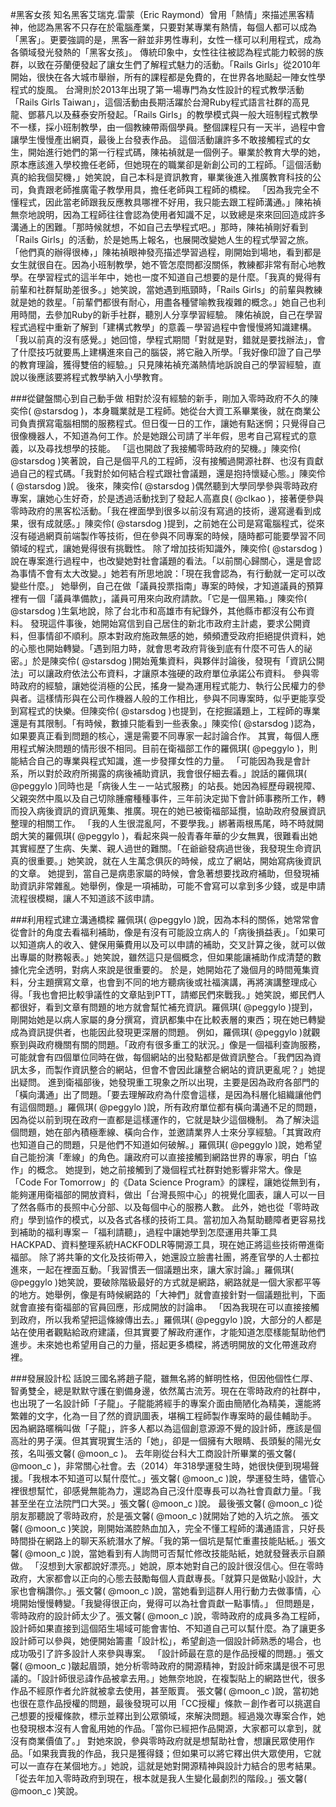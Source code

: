 #黑客女孩
   知名黑客艾瑞克.雷蒙（Eric Raymond）曾用「熱情」來描述黑客精神，他認為黑客不只存在於電腦產業，只要對某專業有熱情，每個人都可以成為「黑客」。更要強調的是，黑客一辭並非男性專利，女性一樣可以利用程式，成為各領域發光發熱的「黑客女孩」。
 傳統印象中，女性往往被認為程式能力較弱的族群，以致在芬蘭便發起了讓女生們了解程式魅力的活動。「Rails Girls」從2010年開始，很快在各大城市舉辦，所有的課程都是免費的，在世界各地颳起一陣女性學程式的旋風。
 台灣則於2013年出現了第一場專門為女性設計的程式教學活動「Rails Girls Taiwan」，這個活動由長期活躍於台灣Ruby程式語言社群的高見龍、鄧慕凡以及蘇泰安所發起。「Rails Girls」的教學模式與一般大班制程式教學不一樣，採小班制教學，由一個教練帶兩個學員。整個課程只有一天半，過程中會讓學生慢慢產出網頁，最後上台發表作品。
 這個活動讓許多不敢接觸程式的女生，開始進行她們的第一行程式碼，陳祐禎就是一個例子。畢業於教育大學的她，原本應該進入學校擔任老師，但她現在的職業卻是新創公司的工程師。「這個活動真的給我個契機，」她笑說，自己本科是資訊教育，畢業後進入推廣教育科技的公司，負責跟老師推廣電子教學用具，擔任老師與工程師的橋樑。
 「因為我完全不懂程式，因此當老師跟我反應教具哪裡不好用，我只能去跟工程師溝通。」陳祐禎無奈地說明，因為工程師往往會認為使用者知識不足，以致總是來來回回造成許多溝通上的困難。「那時候就想，不如自己去學程式吧。」那時，陳祐禎剛好看到「Rails Girls」的活動，於是她馬上報名，也展開改變她人生的程式學習之旅。
 「他們真的辦得很棒，」陳祐禎眼神發亮描述學習過程，剛開始到場地，看到都是女生就很自在。因為小班制教學，她不管怎麼問都沒關係，教練都非常有耐心地教學。在學習程式的這半年中，她也一度不知道自己想要的是什麼。「我真的覺得有前輩和社群幫助差很多。」她笑說，當她遇到瓶頸時，「Rails Girls」的前輩與教練就是她的救星。「前輩們都很有耐心，用盡各種譬喻教我複雜的概念。」她自己也利用時間，去參加Ruby的新手社群，聽別人分享學習經驗。
 陳佑禎說，自己在學習程式過程中重新了解到「建構式教學」的意義－學習過程中會慢慢將知識建構。「我以前真的沒有感覺。」她回憶，學程式期間「對就是對，錯就是要找辦法」，會了什麼技巧就要馬上建構進來自己的腦袋，將它融入所學。「我好像印證了自己學的教育理論，獲得雙倍的經驗。」只見陳祐禎充滿熱情地訴說自己的學習經驗，直說以後應該要將程式教學納入小學教育。
 
 ###從鍵盤關心到自己動手做
 相對於沒有經驗的新手，剛加入零時政府不久的陳奕伶( @starsdog )，本身職業就是工程師。她從台大資工系畢業後，就在商業公司負責撰寫電腦相關的服務程式。但日復一日的工作，讓她有點迷惘；只覺得自己很像機器人，不知道為何工作。於是她跟公司請了半年假，思考自己寫程式的意義，以及尋找想學的技能。
 「這也開啟了我接觸零時政府的契機。」陳奕伶( @starsdog )笑著說，自己是個平凡的工程師，沒有接觸過開源社群、也沒有貢獻過自己的程式碼。「我對於如何結合程式跟社會議題，還是抱持懷疑心態。」陳奕伶( @starsdog )說。
 後來，陳奕伶( @starsdog )偶然聽到大學同學參與零時政府專案，讓她心生好奇，於是透過活動找到了發起人高嘉良( @clkao )，接著便參與零時政府的黑客松活動。「我在裡面學到很多以前沒有寫過的技術，邊寫邊看到成果，很有成就感。」陳奕伶( @starsdog )提到，之前她在公司是寫電腦程式，從來沒有碰過網頁前端製作等技術，但在參與不同專案的時候，隨時都可能要學習不同領域的程式，讓她覺得很有挑戰性。
 除了增加技術知識外，陳奕伶( @starsdog )說在專案進行過程中，也改變她對社會議題的看法。「以前關心歸關心，還是會認為事情不會有太大改變。」她若有所思地說：「現在我會認為，有行動就一定可以改變些什麼。」
 她舉例，自己在做「議員投票指南」專案的時候，才知道議員的預算裡有一個「議員準備款」，議員可用來向政府請款。「它是一個黑箱。」陳奕伶( @starsdog )生氣地說，除了台北市和高雄市有紀錄外，其他縣市都沒有公布資料。
 發現這件事後，她開始寫信到自己居住的新北市政府主計處，要求公開資料，但事情卻不順利。原本對政府施政無感的她，頻頻遭受政府拒絕提供資料，她的心態也開始轉變。「遇到阻力時，就會思考政府背後到底有什麼不可告人的祕密。」於是陳奕伶( @starsdog )開始蒐集資料，與夥伴討論後，發現有「資訊公開法」可以讓政府依法公布資料，才讓原本強硬的政府單位承諾公布資料。
 參與零時政府的經驗，讓她從消極的公民，搖身一變為運用程式能力、執行公民權力的參與者。這樣情形與在公司作機器人般的工作相比，參與不同專案時，似乎更能享受到寫程式的快樂。但陳奕伶( @starsdog )也提到，在挖掘議題上，工程師的專業還是有其限制。「有時候，數據只能看到一些表象。」陳奕伶( @starsdog )認為，如果要真正看到問題的核心，還是需要不同專家一起討論合作。
 其實，每個人應用程式解決問題的情形很不相同。目前在衛福部工作的羅佩琪( @peggylo )，則能結合自己的專業與程式知識，進一步發揮女性的力量。
 「可能因為我是會計系，所以對於政府所揭露的病後補助資訊，我會很仔細去看。」說話的羅佩琪( @peggylo )同時也是「病後人生－一站式服務」的站長。她因為經歷母親視障、父親突然中風以及自己切除腫瘤種種事件，三年前決定拋下會計師事務所工作，轉而投入病後資訊的資訊蒐集、推廣。現在的她已被衛福部延攬，協助政府發展資訊整理的相關工作。
 「我的人生很混亂阿，不要學我。」綁著兩根馬尾，時不時就開朗大笑的羅佩琪( @peggylo )，看起來與一般青春年華的少女無異，很難看出她其實經歷了生病、失業、親人過世的難關。「在爺爺發病過世後，我發現生命資訊真的很重要。」她笑說，就在人生萬念俱灰的時候，成立了網站，開始寫病後資訊的文章。
 她提到，當自己是病患家屬的時候，會急著想要找政府補助，但發現補助資訊非常雜亂。她舉例，像是一項補助，可能不會寫可以拿到多少錢，或是申請流程很模糊，讓人不知道該不該申請。
 
 ###利用程式建立溝通橋樑
 羅佩琪( @peggylo )說，因為本科的關係，她常常會從會計的角度去看福利補助，像是有沒有可能設立病人的「病後損益表」。「如果可以知道病人的收入、健保用藥費用以及可以申請的補助，交叉計算之後，就可以做出專屬的財務報表。」她笑說，雖然這只是個概念，但如果能讓補助作成清楚的數據化完全透明，對病人來說是很重要的。
 於是，她開始花了幾個月的時間蒐集資料，分主題撰寫文章，也會到不同的地方聽病後或社福演講，再將演講整理成心得。「我也會把比較爭議性的文章貼到PTT，請鄉民們來戰我。」她笑說，鄉民們人都很好，看到文章有問題的地方就會幫忙補充資訊。羅佩琪( @peggylo )提到，剛開始她是以病人家屬的身分撰寫，資訊都集中在比較表層的東西；現在她已轉變成為資訊提供者，也能因此發現更深層的問題。
 例如，羅佩琪( @peggylo )就觀察到與政府機關有關的問題。「政府有很多重工的狀況。」像是一個福利查詢服務，可能就會有四個單位同時在做，每個網站的出發點都是做資訊整合。「我們因為資訊太多，而製作資訊整合的網站，但會不會因此讓整合網站的資訊更亂呢？」她提出疑問。
 進到衛福部後，她發現重工現象之所以出現，主要是因為政府各部門的「橫向溝通」出了問題。「要去理解政府為什麼會這樣，是因為科層化組織讓他們有這個問題。」羅佩琪( @peggylo )說，所有政府單位都有橫向溝通不足的問題，因為從以前到現在政府一直都是這樣運作的，它就是缺少這個機制。
 為了解決這個問題，她在部內積極牽線、橫向合作，並邀請業界人士來分享經驗。「其實政府也知道自己的問題，只是他們不知道如何破解。」羅佩琪( @peggylo )說，她希望自己能扮演「牽線」的角色。讓政府可以直接接觸到網路世界的專家，明白「協作」的概念。
 她提到，她之前接觸到了幾個程式社群對她影響非常大。像是「Code For Tomorrow」的《Data Science Program》的課程，讓她從無到有，能夠運用衛福部的開放資料，做出「台灣長照中心」的視覺化圖表，讓人可以一目了然各縣市的長照中心分部、以及每個中心的服務人數。
 此外，她也從「零時政府」學到協作的模式，以及各式各樣的技術工具。當初加入為幫助聽障者更容易找到補助的福利專案－「福利請聽」，過程中讓她學到怎麼運用共筆工具HACKPAD、資料整理系統HACKFODLR等開源工具，現在她正將這些技術帶進衛福部。
 除了將共筆的文化及技術帶入，她還設立臉書社團，將產官學的人士都拉進來，一起在裡面互動。「我習慣丟一個議題出來，讓大家討論。」羅佩琪( @peggylo )她笑說，要破除階級最好的方式就是網路，網路就是一個大家都平等的地方。她舉例，像是有時候網路的「大神們」就會直接針對一個議題批判，下面就會直接有衛福部的官員回應，形成開放的討論串。
 「因為我現在可以直接接觸到政府，所以我希望把這條線傳出去。」羅佩琪( @peggylo )說，大部分的人都是站在使用者觀點給政府建議，但其實要了解政府運作，才能知道怎麼樣能幫助他們進步。未來她也希望用自己的力量，搭起更多橋樑，將透明開放的文化帶進政府裡。
 
 ###發展設計松
 話說三國名將趙子龍，雖無名將的鮮明性格，但因他個性仁厚、智勇雙全，總是默默守護在劉備身邊，依然萬古流芳。現在在零時政府的社群中，也出現了一名設計師「子龍」。子龍能將經手的專案介面由簡陋化為精美，還能將繁雜的文字，化為一目了然的資訊圖表，堪稱工程師製作專案時的最佳輔助手。
 因為網路暱稱叫做「子龍」，許多人都以為這個創意源源不覺的設計師，應該是個高壯的男子漢。但其實現實生活的「她」，卻是一個擁有大眼睛、長頭髮的陽光女孩，名叫張文馨( @moon_c )。
 去年剛從台科大工商設計所畢業的張文馨( @moon_c )，非常關心社會。去（2014）年318學運發生時，她很快便到現場聲援。「我根本不知道可以幫什麼忙。」張文馨( @moon_c )說，學運發生時，儘管心裡很想幫忙，卻感覺無能為力，還認為自己沒什麼專長可以為社會貢獻力量。「我甚至坐在立法院門口大哭。」張文馨( @moon_c )說。 
 最後張文馨( @moon_c )從朋友那聽說了零時政府，於是張文馨( @moon_c )就開始了她的入坑之旅。 張文馨( @moon_c )笑說，剛開始滿腔熱血加入，完全不懂工程師的溝通語言，只好長時間掛在網路上的聊天系統潛水了解。「我的第一個坑是幫忙重畫技能貼紙。」張文馨( @moon_c )說，當她看到有人詢問可否幫忙修改技能貼紙，她就發聲表示自願做。
 「沒想到大家都說好漂亮。」她說，原本她對自己的設計很沒信心。但在零時政府，大家都會以正向的心態去鼓勵每個人貢獻專長。「就算只是做點小設計，大家也會稱讚你。」張文馨( @moon_c )說，當她看到這群人用行動力去做事情，心境開始慢慢轉變。「我變得很正向，覺得可以為社會貢獻一點事情。」
  但問題是，零時政府的設計師太少了。張文馨( @moon_c )說，零時政府的成員多為工程師，設計師如果直接到這個陌生場域可能會害怕、不知道自己可以幫什麼。為了讓更多設計師可以參與，她便開始籌畫「設計松」，希望創造一個設計師熟悉的場合，也成功吸引了許多設計人來參與專案。
 「設計師最在意的是作品授權的問題。」張文馨( @moon_c )皺起眉頭，她分析零時政府的開源精神，對設計師來講是很不可思議的。「設計師很忌諱作品被拿去用。」她無奈地說，在複製貼上的網路世代，很多作品不經原作者允許就被拿去使用，甚至販賣。
 張文馨( @moon_c )說，當初她也很在意作品授權的問題，最後發現可以用「CC授權」條款－創作者可以挑選自己想要的授權條款，標示並釋出到公眾領域，來解決問題。經過幾次專案合作，她也發現根本沒有人會亂用她的作品。「當你已經把作品開源，大家都可以拿到，就沒有商業價值了。」
 對她來說，參與零時政府就是想幫助社會，想讓民眾使用作品。「如果我賣我的作品，我只是獲得錢；但如果可以將它釋出供大眾使用，它就可以一直存在某個地方。」她說，這就是她對開源精神與設計力結合的思考結果。
 「從去年加入零時政府到現在，根本就是我人生變化最劇烈的階段。」張文馨( @moon_c )笑說。
